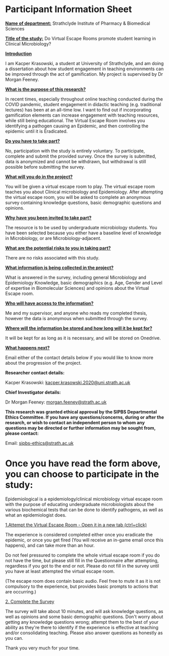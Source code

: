 # Participant Information Sheet


**<ins>Name of department:</ins>** Strathclyde Institute of Pharmacy & Biomedical Sciences

**<ins>Title of the study:</ins>** Do Virtual Escape Rooms promote student learning in Clinical Microbiology?



**<ins>Introduction</ins>**

I am Kacper Krasowski, a student at University of Strathclyde, and am doing a dissertation about how student engagement in teaching environments can be improved through the act of gamification. My project is supervised by Dr Morgan Feeney.


**<ins>What is the purpose of this research?</ins>**

In recent times, especially throughout online teaching conducted during the COVID pandemic, student engagement in didactic teaching (e.g. traditional lectures) has been at an all-time low. I want to find out if incorporating gamification elements can increase engagement with teaching resources, while still being educational. The Virtual Escape Room involves you identifying a pathogen causing an Epidemic, and then controlling the epidemic until it is Eradicated.


**<ins>Do you have to take part?</ins>**

No, participation with the study is entirely voluntary. To participate, complete and submit the provided survey. Once the survey is submitted, data is anonymized and cannot be withdrawn, but withdrawal is still possible before submitting the survey.


**<ins>What will you do in the project?</ins>**

You will be given a virtual escape room to play. The virtual escape room teaches you about Clinical microbiology and Epidemiology. After attempting the virtual escape room, you will be asked to complete an anonymous survey containing knowledge questions, basic demographic questions and opinions.


**<ins>Why have you been invited to take part?</ins>**

The resource is to be used by undergraduate microbiology students. You have been selected because you either have a baseline level of knowledge in Microbiology, or are Microbiology-adjacent.


**<ins>What are the potential risks to you in taking part?</ins>**

There are no risks associated with this study.


**<ins>What information is being collected in the project?</ins>**

What is answered in the survey, including general Microbiology and Epidemiology Knowledge, basic demographics (e.g. Age, Gender and Level of expertise in Biomolecular Sciences) and opinions about the Virtual Escape room.


**<ins>Who will have access to the information?</ins>**

Me and my supervisor, and anyone who reads my completed thesis, however the data is anonymous when submitted through the survey.


**<ins>Where will the information be stored and how long will it be kept for?</ins>**

It will be kept for as long as it is necessary, and will be stored on Onedrive.


**<ins>What happens next?</ins>**

Email either of the contact details below if you would like to know more about the progression of the project.


**Researcher contact details:**

Kacper Krasowski: kacper.krasowski.2020@uni.strath.ac.uk

**Chief Investigator details:**

Dr Morgan Feeney: morgan.feeney@strath.ac.uk


**This research was granted ethical approval by the SIPBS Departmental Ethics Committee.
If you have any questions/concerns, during or after the research, or wish to contact an independent person to whom any questions may be directed or further information may be sought from, please contact:**

Email: sipbs-ethics@strath.ac.uk





# Once you have read the form above, you can choose to participate in the study:

Epidemiological is a epidemiology/clinical microbiology virtual escape room with the purpose of educating undergraduate microbiologists about the various biochemical tests that can be done to identify pathogens, as well as what an epidemiologist does.


<a href="Epidemiological.html">1.Attempt the Virtual Escape Room - Open it in a new tab (ctrl+click)</a>

The experience is considered completed either once you eradicate the epidemic, or once you get fired (You will receive an in-game email once this happens), and can take more than an hour.

Do not feel pressured to complete the whole virtual escape room if you do not have the time, but please still fill in the Questionnaire after attempting, regardless if you got to the end or not. Please do not fill in the survey until you have at least attempted the virtual escape room.

(The escape room does contain basic audio. Feel free to mute it as it is not compulsory to the experience, but provides basic prompts to actions that are occurring.)



<a href="https://strathsci.qualtrics.com/jfe/form/SV_9WGMkDJ7oGBHrfg">2. Complete the Survey</a>

The survey will take about 10 minutes, and will ask knowledge questions, as well as opinions and some basic demographic questions. Don't worry about getting any knowledge questions wrong; attempt them to the best of your ability as they're there to identify if the experience is effective at teaching and/or consolidating teaching. Please also answer questions as honestly as you can.

Thank you very much for your time.
